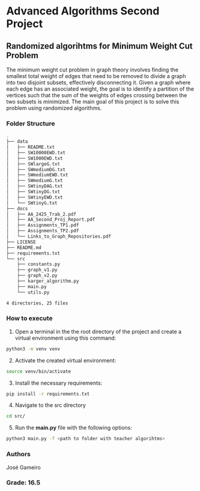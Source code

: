 # Advanced Algorithms Second Project

## Randomized algorihtms for Minimum Weight Cut Problem

The minimum weight cut problem in graph theory involves finding the smallest total weight of edges that need to be removed to divide a graph into two disjoint subsets, effectively disconnecting it. Given a graph where each edge has an associated weight, the goal is to identify a partition of the vertices such that the sum of the weights of edges crossing between the two subsets is minimized. The main goal of this project is to solve this problem using randomized algorithms.

### Folder Structure

```bash
.
├── data
│   ├── README.txt
│   ├── SW10000EWD.txt
│   ├── SW1000EWD.txt
│   ├── SWlargeG.txt
│   ├── SWmediumDG.txt
│   ├── SWmediumEWD.txt
│   ├── SWmediumG.txt
│   ├── SWtinyDAG.txt
│   ├── SWtinyDG.txt
│   ├── SWtinyEWD.txt
│   └── SWtinyG.txt
├── docs
│   ├── AA_2425_Trab_2.pdf
│   ├── AA_Second_Proj_Report.pdf
│   ├── Assignments_TP1.pdf
│   ├── Assignments_TP2.pdf
│   └── Links_to_Graph_Repositories.pdf
├── LICENSE
├── README.md
├── requirements.txt
└── src
    ├── constants.py
    ├── graph_v1.py
    ├── graph_v2.py
    ├── karger_algorithm.py
    ├── main.py
    └── utils.py

4 directories, 25 files
```

### How to execute

1. Open a terminal in the the root directory of the project and create a virtual environment using this command:

```bash
python3 -m venv venv
```

2. Activate the created virtual environment:

```bash
source venv/bin/activate
```

3. Install the necessary requirements:

```bash
pip install -r requirements.txt
```

4. Navigate to the src directory

```bash
cd src/
```

5. Run the __main.py__ file with the following options:

```bash
python3 main.py -f <path to folder with teacher algorihtms>
```

### Authors

José Gameiro

### Grade: 16.5


